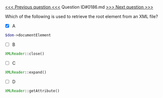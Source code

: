 [<<< Previous question <<<](0185.md)  Question ID#0186.md  [>>> Next question >>>](0187.md) 

Which of the following is used to retrieve the root element from an XML file?

- [x] A
```php
$dom->documentElement
```

- [ ] B
```php
XMLReader::close()
```

- [ ] C
```php
XMLReader::expand()
```

- [ ] D
```php
XMLReader::getAttribute()
```

